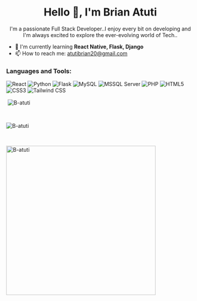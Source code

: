 <h1 align="center"> Hello 👋, I'm Brian Atuti </h1>
<p align="center"> I'm a passionate Full Stack Developer..I enjoy every bit on developing and I'm always excited to explore the ever-evolving world of Tech..</p>

- 🌱 I'm currently learning **React Native, Flask, Django**
- 📫 How to reach me: [atutibrian20@gmail.com](mailto:atutibrian20@gmail.com)


<h3 align="left">Languages and Tools:</h3>

![React](https://img.shields.io/badge/React-20232A?style=for-the-badge&logo=react&logoColor=61DAFB)
![Python](https://img.shields.io/badge/Python-3776AB?style=for-the-badge&logo=python&logoColor=white) 
![Flask](https://img.shields.io/badge/Flask-000000?style=for-the-badge&logo=flask&logoColor=white)
![MySQL](https://img.shields.io/badge/Microsoft_SQL_Server-CC2927?style=for-the-badge&logo=microsoft-sql-server&logoColor=white)
![MSSQL Server](https://img.shields.io/badge/MySQL-00000F?style=for-the-badge&logo=mysql&logoColor=white)
![PHP](https://img.shields.io/badge/PHP-777BB4?style=for-the-badge&logo=php&logoColor=white)
![HTML5](https://img.shields.io/badge/HTML5-E34F26?style=for-the-badge&logo=html5&logoColor=white)
![CSS3](https://img.shields.io/badge/CSS3-1572B6?style=for-the-badge&logo=css3&logoColor=white)
![Tailwind CSS](https://img.shields.io/badge/Tailwind_CSS-38B2AC?style=for-the-badge&logo=tailwind-css&logoColor=white)

<p>&nbsp;<img align="center" src="https://github-readme-stats.vercel.app/api?username=B-atuti&show_icons=true&locale=en&theme=dark" alt="B-atuti" /></p>
<br>

<p><img align="center" src="https://github-readme-streak-stats.herokuapp.com/?user=B-atuti&theme=dark" alt="B-atuti" /></p>
<br>

<p><img align="left" src="https://github-readme-stats.vercel.app/api/top-langs?username=B-atuti&show_icons=true&locale=en&layout=compact&theme=dark" alt="B-atuti" width="400" /></p>
<br>
